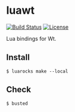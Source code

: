 # luawt

[![Build Status][build-status]][travis]
[![License][license]](LICENSE)

Lua bindings for Wt.

## Install

`$ luarocks make --local`

## Check

`$ busted`

[license]: https://img.shields.io/badge/License-GPL2-brightgreen.png
[travis]: https://travis-ci.org/LuaAndC/luawt
[build-status]: https://travis-ci.org/LuaAndC/luawt.png?branch=master

